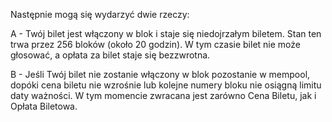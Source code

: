 Następnie mogą się wydarzyć dwie rzeczy:

A - Twój bilet jest włączony w blok i staje się niedojrzałym biletem. Stan ten trwa przez 256 bloków (około 20 godzin). W tym czasie bilet nie może głosować, a opłata za bilet staje się bezzwrotna.

B - Jeśli Twój bilet nie zostanie włączony w blok pozostanie w mempool, dopóki cena biletu nie wzrośnie lub kolejne numery bloku nie osiągną limitu daty ważności. W tym momencie zwracana jest zarówno Cena Biletu, jak i Opłata Biletowa.
